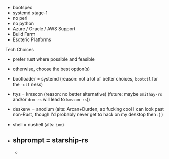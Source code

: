 - bootspec
- systemd stage-1
- no perl
- no python
- Azure / Oracle / AWS Support
- Build Farm
- Esoteric Platforms


Tech Choices
- prefer rust where possible and feasible
- otherwise, choose the best option(s)



- bootloader = systemd (reason: not a lot of better choices, `bootctl` for the `-ctl` ness)
- ttys = kmscon (reason: no better alternative) (future: maybe `Smithay-rs` and/or `drm-rs` will lead to `kmscon-rs`))
- deskenv = anodium (alts: Arcan+Durden, so fucking cool I can look past non-Rust, though I'd probably never get to hack on my desktop then :( )
- shell = nushell (alts: `ion`)
- shprompt = starship-rs
  -
  -
